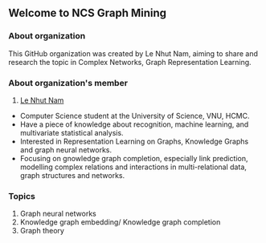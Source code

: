 ## Welcome to NCS Graph Mining

<!--

**Here are some ideas to get you started:**

🙋‍♀️ A short introduction - what is your organization all about?
🌈 Contribution guidelines - how can the community get involved?
👩‍💻 Useful resources - where can the community find your docs? Is there anything else the community should know?
🍿 Fun facts - what does your team eat for breakfast?
🧙 Remember, you can do mighty things with the power of [Markdown](https://docs.github.com/github/writing-on-github/getting-started-with-writing-and-formatting-on-github/basic-writing-and-formatting-syntax)
-->

### About organization

This GitHub organization was created by Le Nhut Nam, aiming to share and research the topic in Complex Networks, Graph Representation Learning.

### About organization's member

1. [Le Nhut Nam](https://www.linkedin.com/in/lenhutnam298/) 

- Computer Science student at the University of Science, VNU, HCMC.
- Have a piece of knowledge about recognition, machine learning, and multivariate statistical analysis.
- Interested in Representation Learning on Graphs, Knowledge Graphs and graph neural networks. 
- Focusing on gnowledge graph completion, especially link prediction, modelling complex relations and interactions in multi-relational data, graph structures and networks.

### Topics 

1. Graph neural networks
2. Knowledge graph embedding/ Knowledge graph completion
3. Graph theory
